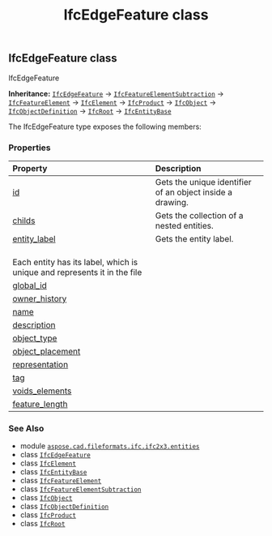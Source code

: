 ﻿---
title: IfcEdgeFeature class
second_title: Aspose.CAD for Python via .NET API References
description: 
type: docs
weight: 1840
url: /python-net/aspose.cad.fileformats.ifc.ifc2x3.entities/ifcedgefeature/
is_root: false
---

## IfcEdgeFeature class

IfcEdgeFeature



**Inheritance:** [`IfcEdgeFeature`](/cad/python-net/aspose.cad.fileformats.ifc.ifc2x3.entities/ifcedgefeature) → 
[`IfcFeatureElementSubtraction`](/cad/python-net/aspose.cad.fileformats.ifc.ifc2x3.entities/ifcfeatureelementsubtraction) → 
[`IfcFeatureElement`](/cad/python-net/aspose.cad.fileformats.ifc.ifc2x3.entities/ifcfeatureelement) → 
[`IfcElement`](/cad/python-net/aspose.cad.fileformats.ifc.ifc2x3.entities/ifcelement) → 
[`IfcProduct`](/cad/python-net/aspose.cad.fileformats.ifc.ifc2x3.entities/ifcproduct) → 
[`IfcObject`](/cad/python-net/aspose.cad.fileformats.ifc.ifc2x3.entities/ifcobject) → 
[`IfcObjectDefinition`](/cad/python-net/aspose.cad.fileformats.ifc.ifc2x3.entities/ifcobjectdefinition) → 
[`IfcRoot`](/cad/python-net/aspose.cad.fileformats.ifc.ifc2x3.entities/ifcroot) → 
[`IfcEntityBase`](/cad/python-net/aspose.cad.fileformats.ifc/ifcentitybase)



The IfcEdgeFeature type exposes the following members:

### Properties
| Property | Description |
| :- | :- |
| [id](/cad/python-net/aspose.cad.fileformats.ifc.ifc2x3.entities/ifcedgefeature/id) | Gets the unique identifier of an object inside a drawing. |
| [childs](/cad/python-net/aspose.cad.fileformats.ifc.ifc2x3.entities/ifcedgefeature/childs) | Gets the collection of a nested entities. |
| [entity_label](/cad/python-net/aspose.cad.fileformats.ifc.ifc2x3.entities/ifcedgefeature/entity_label) | Gets the entity label.<br/>Each entity has its label, which is unique and represents it in the file |
| [global_id](/cad/python-net/aspose.cad.fileformats.ifc.ifc2x3.entities/ifcedgefeature/global_id) |  |
| [owner_history](/cad/python-net/aspose.cad.fileformats.ifc.ifc2x3.entities/ifcedgefeature/owner_history) |  |
| [name](/cad/python-net/aspose.cad.fileformats.ifc.ifc2x3.entities/ifcedgefeature/name) |  |
| [description](/cad/python-net/aspose.cad.fileformats.ifc.ifc2x3.entities/ifcedgefeature/description) |  |
| [object_type](/cad/python-net/aspose.cad.fileformats.ifc.ifc2x3.entities/ifcedgefeature/object_type) |  |
| [object_placement](/cad/python-net/aspose.cad.fileformats.ifc.ifc2x3.entities/ifcedgefeature/object_placement) |  |
| [representation](/cad/python-net/aspose.cad.fileformats.ifc.ifc2x3.entities/ifcedgefeature/representation) |  |
| [tag](/cad/python-net/aspose.cad.fileformats.ifc.ifc2x3.entities/ifcedgefeature/tag) |  |
| [voids_elements](/cad/python-net/aspose.cad.fileformats.ifc.ifc2x3.entities/ifcedgefeature/voids_elements) |  |
| [feature_length](/cad/python-net/aspose.cad.fileformats.ifc.ifc2x3.entities/ifcedgefeature/feature_length) |  |



### See Also
* module [`aspose.cad.fileformats.ifc.ifc2x3.entities`](..)
* class [`IfcEdgeFeature`](/cad/python-net/aspose.cad.fileformats.ifc.ifc2x3.entities/ifcedgefeature)
* class [`IfcElement`](/cad/python-net/aspose.cad.fileformats.ifc.ifc2x3.entities/ifcelement)
* class [`IfcEntityBase`](/cad/python-net/aspose.cad.fileformats.ifc/ifcentitybase)
* class [`IfcFeatureElement`](/cad/python-net/aspose.cad.fileformats.ifc.ifc2x3.entities/ifcfeatureelement)
* class [`IfcFeatureElementSubtraction`](/cad/python-net/aspose.cad.fileformats.ifc.ifc2x3.entities/ifcfeatureelementsubtraction)
* class [`IfcObject`](/cad/python-net/aspose.cad.fileformats.ifc.ifc2x3.entities/ifcobject)
* class [`IfcObjectDefinition`](/cad/python-net/aspose.cad.fileformats.ifc.ifc2x3.entities/ifcobjectdefinition)
* class [`IfcProduct`](/cad/python-net/aspose.cad.fileformats.ifc.ifc2x3.entities/ifcproduct)
* class [`IfcRoot`](/cad/python-net/aspose.cad.fileformats.ifc.ifc2x3.entities/ifcroot)
